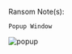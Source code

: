 Ransom Note(s): 
```
Popup Window
```
![popup](https://github.com/user-attachments/assets/3a41bcbf-84a3-47ea-868e-8d4621cb9088)
